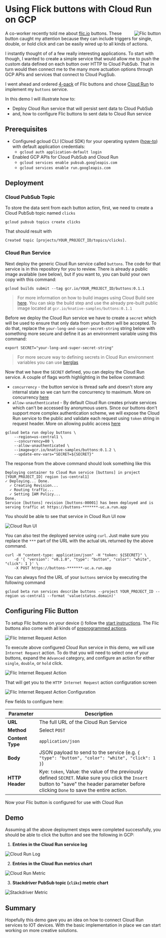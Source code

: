 # Using Flick buttons with Cloud Run on GCP

<img align="right" src="image/flic.png" alt="Flic button">

A co-worker recently told me about [flic.io](https://flic.io/) buttons. These button caught my attention because they can include triggers for single, double, or hold click and can be easily wired up to all kinds of actions.

I instantly thought of of a few really interesting applications. To start with though, I wanted to create a simple service that would allow me to push the custom data defined on each button over HTTP to Cloud PubSub. That in turn would then connect me to the many more actuation options through GCP APIs and services that connect to Cloud PugSub.

I went ahead and ordered [4-pack](https://flic.io/shop/flic-4pack) of Flic buttons and chose [Cloud Run](https://cloud.google.com/run/) to implement my `buttons` service.

In this demo I will illustrate how to:

* Deploy Cloud Run service that will persist sent data to Cloud PubSub
* and, how to configure Flic buttons to sent data to Cloud Run service

## Prerequisites

* Configured gcloud CLI (Cloud SDK) for your operating system ([how-to](https://cloud.google.com/sdk/gcloud/)) with default application credentials:
  * `gcloud auth application-default login`
* Enabled GCP APIs for Cloud PubSub and Cloud Run
  * `gcloud services enable pubsub.googleapis.com`
  * `gcloud services enable run.googleapis.com`

## Deployment

### Cloud PubSub Topic

To store the data sent from each button action, first, we need to create a Cloud PubSub topic named `clicks`

```shell
gcloud pubsub topics create clicks
```

That should result with

```shell
Created topic [projects/YOUR_PROJECT_ID/topics/clicks].
```

### Cloud Run Service

Next deploy the generic Cloud Run service called `buttons`. The code for that service is in this repository for you to review. There is already a public image available (see below), but if you want to, you can build your own copy with this command:

```shell
gcloud builds submit --tag gcr.io/YOUR_PROJECT_ID/buttons:0.1.1
```

> For more information on how to build images using Cloud Build see [here](https://cloud.google.com/run/docs/quickstarts/build-and-deploy). You can skip the build step and use the already pre-built public image located at `gcr.io/knative-samples/buttons:0.1.1`

Before we deploy the Cloud Run service we have to create a `secret` which will be used to ensure that only data from your button will be accepted. To do that, replace the `your-long-and-super-secret-string` string below with something more secure and define it as an environment variable using this command:

```shell
export SECRET="your-long-and-super-secret-string"
```

> For more secure way to defining secrets in Cloud Run environment variables you can use [berglas](https://github.com/GoogleCloudPlatform/berglas)

Now that we have the `SECRET` defined, you can deploy the Cloud Run service. A couple of flags worth highlighting in the bellow command:

* `concurrency` - the button service is thread safe and doesn't store any internal state so we can turn the concurrency to maximum. More on concurrency [here](https://cloud.google.com/run/docs/about-concurrency)
* `allow-unauthenticated` - By default Cloud Run creates private services which can't be accessed by anonymous users. Since our buttons don't support more complex authentication scheme, we will expose the Cloud Run service to the public and validate each request using `token` string in request header. More on allowing public access [here](https://cloud.google.com/run/docs/authenticating/public)


```shell
gcloud beta run deploy buttons \
    --region=us-central1 \
    --concurrency=80 \
    --allow-unauthenticated \
    --image=gcr.io/knative-samples/buttons:0.1.2 \
    --update-env-vars="SECRET=${SECRET}"
```

The response from the above command should look something like this

```shell
Deploying container to Cloud Run service [buttons] in project [YOUR_PROJECT_ID] region [us-central1]
✓ Deploying... Done.
  ✓ Creating Revision...
  ✓ Routing traffic...
  ✓ Setting IAM Policy...
Done.
Service [buttons] revision [buttons-00001] has been deployed and is serving traffic at https://buttons-*******-uc.a.run.app
```

You should be able to see that service in Cloud Run UI now

<img src="image/cr-ui.png" alt="Cloud Run UI">

You can also test the deployed service using `curl`. Just make sure you replace the `***` part of the URL with the actual `URL` returned by the above command.

```shell
curl -H "content-type: application/json" -H "token: ${SECRET}" \
    -d '{ "version": "v0.1.0", "type": "button", "color": "white", "click": 1 }' \
    -X POST https://buttons-*******-uc.a.run.app
```

You can always find the URL of your `buttons` service by executing the following command

```shell
gcloud beta run services describe buttons --project YOUR_PROJECT_ID --region us-central1 --format 'value(status.domain)'
```

## Configuring Flic Button

To setup Flic buttons on your device () follow the [start instructions](https://start.flic.io/). The Flic buttons also come with all kinds of [preprogrammed actions](https://flic.io/all-functions).

<img src="image/flic-req.png" alt="Flic Internet Request Action">

To execute above configured Cloud Run service in this demo, we will use `Internet Request` action. To do that you will need to select one of your buttons, expand the `Advanced` category, and configure an action for either `single`, `double`, or `hold` click.

<img src="image/flic-nav.png" alt="Flic Internet Request Action">

That will get you to the `HTTP Internet Request` action configuration screen

<img src="image/flic-conf.png" alt="Flic Internet Request Action Configuration">

Few fields to configure here:

| Parameter        | Description                                                                                                                                                                                 |
| ---------------- | ------------------------------------------------------------------------------------------------------------------------------------------------------------------------------------------- |
| **URL**          | The full URL of the Cloud Run Service                                                                                                                                                       |
| **Method**       | Select `POST`                                                                                                                                                                               |
| **Content Type** | `application/json`                                                                                                                                                                          |
| **Body**         | JSON payload to send to the service (e.g. `{ "type": "button", "color": "white", "click": 1 }`)                                                                                             |
| **HTTP Header**  | Kye: `token`, Value: the value of the previously defined `SECRET`. Make sure you click the `Insert` button to "save" the header parameter before clicking `Done` to save the entire action. |

Now your Flic button is configured for use with Cloud Run

## Demo

Assuming all the above deployment steps were completed successfully, you should be able to click the button and see the following in GCP:

1. **Entries in the Cloud Run service log**

<img src="image/cr-log.png" alt="Cloud Run Log">

2. **Entries in the Cloud Run metrics chart**

<img src="image/cr-metric.png" alt="Cloud Run Metric">

3. **Stackdriver PubSub topic (`clikc`) metric chart**

<img src="image/sd-metric.png" alt="Stackdriver Metric">

## Summary

Hopefully this demo gave you an idea on how to connect Cloud Run services to IOT devices. With the basic implementation in place we can start working on more creative solutions.






